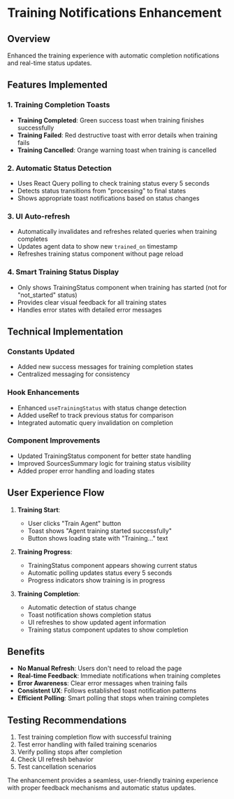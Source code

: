 # Training Notifications Enhancement

## Overview

Enhanced the training experience with automatic completion notifications and real-time status updates.

## Features Implemented

### 1. Training Completion Toasts

- **Training Completed**: Green success toast when training finishes successfully
- **Training Failed**: Red destructive toast with error details when training fails
- **Training Cancelled**: Orange warning toast when training is cancelled

### 2. Automatic Status Detection

- Uses React Query polling to check training status every 5 seconds
- Detects status transitions from "processing" to final states
- Shows appropriate toast notifications based on status changes

### 3. UI Auto-refresh

- Automatically invalidates and refreshes related queries when training completes
- Updates agent data to show new `trained_on` timestamp
- Refreshes training status component without page reload

### 4. Smart Training Status Display

- Only shows TrainingStatus component when training has started (not for "not_started" status)
- Provides clear visual feedback for all training states
- Handles error states with detailed error messages

## Technical Implementation

### Constants Updated

- Added new success messages for training completion states
- Centralized messaging for consistency

### Hook Enhancements

- Enhanced `useTrainingStatus` with status change detection
- Added useRef to track previous status for comparison
- Integrated automatic query invalidation on completion

### Component Improvements

- Updated TrainingStatus component for better state handling
- Improved SourcesSummary logic for training status visibility
- Added proper error handling and loading states

## User Experience Flow

1. **Training Start**:

   - User clicks "Train Agent" button
   - Toast shows "Agent training started successfully"
   - Button shows loading state with "Training..." text

2. **Training Progress**:

   - TrainingStatus component appears showing current status
   - Automatic polling updates status every 5 seconds
   - Progress indicators show training is in progress

3. **Training Completion**:
   - Automatic detection of status change
   - Toast notification shows completion status
   - UI refreshes to show updated agent information
   - Training status component updates to show completion

## Benefits

- **No Manual Refresh**: Users don't need to reload the page
- **Real-time Feedback**: Immediate notifications when training completes
- **Error Awareness**: Clear error messages when training fails
- **Consistent UX**: Follows established toast notification patterns
- **Efficient Polling**: Smart polling that stops when training completes

## Testing Recommendations

1. Test training completion flow with successful training
2. Test error handling with failed training scenarios
3. Verify polling stops after completion
4. Check UI refresh behavior
5. Test cancellation scenarios

The enhancement provides a seamless, user-friendly training experience with proper feedback mechanisms and automatic status updates.
